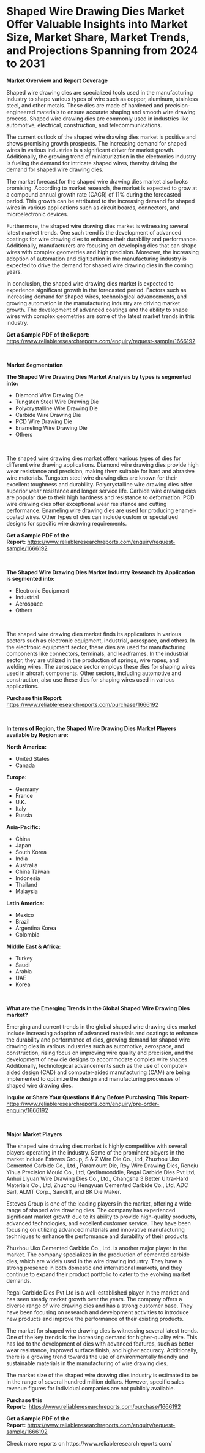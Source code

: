 <p><h1>Shaped Wire Drawing Dies Market Offer Valuable Insights into Market Size, Market Share, Market Trends, and Projections Spanning from 2024 to 2031</h1></p><p><strong>Market Overview and Report Coverage</strong></p>
<p><p>Shaped wire drawing dies are specialized tools used in the manufacturing industry to shape various types of wire such as copper, aluminum, stainless steel, and other metals. These dies are made of hardened and precision-engineered materials to ensure accurate shaping and smooth wire drawing process. Shaped wire drawing dies are commonly used in industries like automotive, electrical, construction, and telecommunications.</p><p>The current outlook of the shaped wire drawing dies market is positive and shows promising growth prospects. The increasing demand for shaped wires in various industries is a significant driver for market growth. Additionally, the growing trend of miniaturization in the electronics industry is fueling the demand for intricate shaped wires, thereby driving the demand for shaped wire drawing dies.</p><p>The market forecast for the shaped wire drawing dies market also looks promising. According to market research, the market is expected to grow at a compound annual growth rate (CAGR) of 11% during the forecasted period. This growth can be attributed to the increasing demand for shaped wires in various applications such as circuit boards, connectors, and microelectronic devices.</p><p>Furthermore, the shaped wire drawing dies market is witnessing several latest market trends. One such trend is the development of advanced coatings for wire drawing dies to enhance their durability and performance. Additionally, manufacturers are focusing on developing dies that can shape wires with complex geometries and high precision. Moreover, the increasing adoption of automation and digitization in the manufacturing industry is expected to drive the demand for shaped wire drawing dies in the coming years.</p><p>In conclusion, the shaped wire drawing dies market is expected to experience significant growth in the forecasted period. Factors such as increasing demand for shaped wires, technological advancements, and growing automation in the manufacturing industry are driving market growth. The development of advanced coatings and the ability to shape wires with complex geometries are some of the latest market trends in this industry.</p></p>
<p><strong>Get a Sample PDF of the Report:</strong> <a href="https://www.reliableresearchreports.com/enquiry/request-sample/1666192">https://www.reliableresearchreports.com/enquiry/request-sample/1666192</a></p>
<p>&nbsp;</p>
<p><strong>Market Segmentation</strong></p>
<p><strong>The Shaped Wire Drawing Dies Market Analysis by types is segmented into:</strong></p>
<p><ul><li>Diamond Wire Drawing Die</li><li>Tungsten Steel Wire Drawing Die</li><li>Polycrystalline Wire Drawing Die</li><li>Carbide Wire Drawing Die</li><li>PCD Wire Drawing Die</li><li>Enameling Wire Drawing Die</li><li>Others</li></ul></p>
<p>&nbsp;</p>
<p><p>The shaped wire drawing dies market offers various types of dies for different wire drawing applications. Diamond wire drawing dies provide high wear resistance and precision, making them suitable for hard and abrasive wire materials. Tungsten steel wire drawing dies are known for their excellent toughness and durability. Polycrystalline wire drawing dies offer superior wear resistance and longer service life. Carbide wire drawing dies are popular due to their high hardness and resistance to deformation. PCD wire drawing dies offer exceptional wear resistance and cutting performance. Enameling wire drawing dies are used for producing enamel-coated wires. Other types of dies can include custom or specialized designs for specific wire drawing requirements.</p></p>
<p><strong>Get a Sample PDF of the Report:</strong>&nbsp;<a href="https://www.reliableresearchreports.com/enquiry/request-sample/1666192">https://www.reliableresearchreports.com/enquiry/request-sample/1666192</a></p>
<p>&nbsp;</p>
<p><strong>The Shaped Wire Drawing Dies Market Industry Research by Application is segmented into:</strong></p>
<p><ul><li>Electronic Equipment</li><li>Industrial</li><li>Aerospace</li><li>Others</li></ul></p>
<p>&nbsp;</p>
<p><p>The shaped wire drawing dies market finds its applications in various sectors such as electronic equipment, industrial, aerospace, and others. In the electronic equipment sector, these dies are used for manufacturing components like connectors, terminals, and leadframes. In the industrial sector, they are utilized in the production of springs, wire ropes, and welding wires. The aerospace sector employs these dies for shaping wires used in aircraft components. Other sectors, including automotive and construction, also use these dies for shaping wires used in various applications.</p></p>
<p><strong>Purchase this Report:</strong>&nbsp; <a href="https://www.reliableresearchreports.com/purchase/1666192">https://www.reliableresearchreports.com/purchase/1666192</a></p>
<p>&nbsp;</p>
<p><strong>In terms of Region, the Shaped Wire Drawing Dies Market Players available by Region are:</strong></p>
<p>
    <p> <strong> North America: </strong>
        <ul>
            <li>United States</li>
            <li>Canada</li>
        </ul>
        </p> 
    <p> <strong> Europe: </strong>
        <ul>
            <li>Germany</li>
            <li>France</li>
            <li>U.K.</li>
            <li>Italy</li>
            <li>Russia</li>
        </ul>
        </p> 
    <p> <strong> Asia-Pacific: </strong>
        <ul>
            <li>China</li>
            <li>Japan</li>
            <li>South Korea</li>
            <li>India</li>
            <li>Australia</li>
            <li>China Taiwan</li>
            <li>Indonesia</li>
            <li>Thailand</li>
            <li>Malaysia</li>
        </ul>
        </p> 
    <p> <strong> Latin America: </strong>
        <ul>
            <li>Mexico</li>
            <li>Brazil</li>
            <li>Argentina Korea</li>
            <li>Colombia</li>
        </ul>
        </p> 
    <p> <strong> Middle East & Africa: </strong>
        <ul>
            <li>Turkey</li>
            <li>Saudi</li>
            <li>Arabia</li>
            <li>UAE</li>
            <li>Korea</li>
        </ul>
    </p>
    </p>
<p>&nbsp;</p>
<p><strong>What are the Emerging Trends in the Global Shaped Wire Drawing Dies market?</strong></p>
<p><p>Emerging and current trends in the global shaped wire drawing dies market include increasing adoption of advanced materials and coatings to enhance the durability and performance of dies, growing demand for shaped wire drawing dies in various industries such as automotive, aerospace, and construction, rising focus on improving wire quality and precision, and the development of new die designs to accommodate complex wire shapes. Additionally, technological advancements such as the use of computer-aided design (CAD) and computer-aided manufacturing (CAM) are being implemented to optimize the design and manufacturing processes of shaped wire drawing dies.</p></p>
<p><strong>Inquire or Share Your Questions If Any Before Purchasing This Report</strong>- <a href="https://www.reliableresearchreports.com/enquiry/pre-order-enquiry/1666192">https://www.reliableresearchreports.com/enquiry/pre-order-enquiry/1666192</a></p>
<p>&nbsp;</p>
<p><strong>Major Market Players</strong></p>
<p><p>The shaped wire drawing dies market is highly competitive with several players operating in the industry. Some of the prominent players in the market include Esteves Group, S & Z Wire Die Co., Ltd, Zhuzhou Uko Cemented Carbide Co., Ltd., Paramount Die, Roy Wire Drawing Dies, Renqiu Yihua Precision Mould Co., Ltd, Qediamonddie, Regal Carbide Dies Pvt Ltd, Anhui Liyuan Wire Drawing Dies Co., Ltd., Changsha 3 Better Ultra-Hard Materials Co., Ltd, Zhuzhou Hengyuan Cemented Carbide Co., Ltd, ADC Sarl, ALMT Corp., Sancliff, and BK Die Maker.</p><p>Esteves Group is one of the leading players in the market, offering a wide range of shaped wire drawing dies. The company has experienced significant market growth due to its ability to provide high-quality products, advanced technologies, and excellent customer service. They have been focusing on utilizing advanced materials and innovative manufacturing techniques to enhance the performance and durability of their products.</p><p>Zhuzhou Uko Cemented Carbide Co., Ltd. is another major player in the market. The company specializes in the production of cemented carbide dies, which are widely used in the wire drawing industry. They have a strong presence in both domestic and international markets, and they continue to expand their product portfolio to cater to the evolving market demands.</p><p>Regal Carbide Dies Pvt Ltd is a well-established player in the market and has seen steady market growth over the years. The company offers a diverse range of wire drawing dies and has a strong customer base. They have been focusing on research and development activities to introduce new products and improve the performance of their existing products.</p><p>The market for shaped wire drawing dies is witnessing several latest trends. One of the key trends is the increasing demand for higher-quality wire. This has led to the development of dies with advanced features, such as better wear resistance, improved surface finish, and higher accuracy. Additionally, there is a growing trend towards the use of environmentally friendly and sustainable materials in the manufacturing of wire drawing dies.</p><p>The market size of the shaped wire drawing dies industry is estimated to be in the range of several hundred million dollars. However, specific sales revenue figures for individual companies are not publicly available.</p></p>
<p><strong>Purchase this Report:</strong>&nbsp;&nbsp;<a href="https://www.reliableresearchreports.com/purchase/1666192">https://www.reliableresearchreports.com/purchase/1666192</a></p>
<p></p>
<p><strong>Get a Sample PDF of the Report:</strong>&nbsp;<a href="https://www.reliableresearchreports.com/enquiry/request-sample/1666192">https://www.reliableresearchreports.com/enquiry/request-sample/1666192</a></p>
<p>Check more reports on https://www.reliableresearchreports.com/</p>